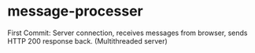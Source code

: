 # message-processer

First Commit:
Server connection, receives messages from browser, sends HTTP 200 response back. (Multithreaded server)
